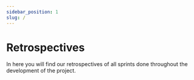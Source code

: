 ```yaml
---
sidebar_position: 1
slug: /
---
```


# Retrospectives

In here you will find our retrospectives of all sprints done throughout the development of the project.